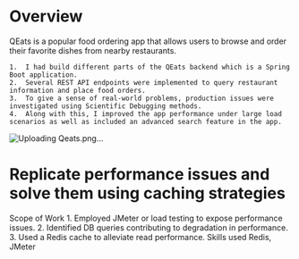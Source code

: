 # Overview

QEats is a popular food ordering app that allows users to browse and order their favorite dishes from nearby restaurants.

    1.  I had build different parts of the QEats backend which is a Spring Boot application.
    2.  Several REST API endpoints were implemented to query restaurant information and place food orders.
    3.  To give a sense of real-world problems, production issues were investigated using Scientific Debugging methods.
    4.  Along with this, I improved the app performance under large load scenarios as well as included an advanced search feature in the app. 

![Uploading Qeats.png…]()

# Replicate performance issues and solve them using caching strategies

Scope of Work
    1. Employed JMeter or load testing to expose performance issues.
    2. Identified DB queries contributing to degradation in performance.
    3. Used a Redis cache to alleviate read performance.
Skills used
  Redis, JMeter
